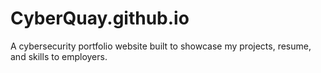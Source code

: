 # CyberQuay.github.io
A cybersecurity portfolio website built to showcase my projects, resume, and skills to employers. 
